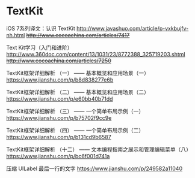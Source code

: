 # TextKit

iOS 7系列译文：认识 TextKit
http://www.javashuo.com/article/p-vxkbujfv-nh.html
<s>http://www.cocoachina.com/articles/7417</s>

Text Kit学习（入门和进阶）
http://www.360doc.com/content/13/1031/23/8772388_325719203.shtml
<s>http://www.cocoachina.com/articles/7250</s>

TextKit框架详细解析 （一） —— 基本概览和应用场景（一）
https://www.jianshu.com/p/b8d838277e6b

TextKit框架详细解析 （二） —— 基本概览和应用场景（二）
https://www.jianshu.com/p/e60bb40b71dd

TextKit框架详细解析 （三） —— 一个简单布局示例（一）
https://www.jianshu.com/p/b75702f9cc9e


TextKit框架详细解析 （四） —— 一个简单布局示例（二）
https://www.jianshu.com/p/b131cd9b6587

TextKit框架详细解析 （十二） —— 文本编程指南之展示和管理编辑菜单（八）
https://www.jianshu.com/p/bc6f001d741a

压缩 UILabel 最后一行的文字
https://www.jianshu.com/p/249582a11040
